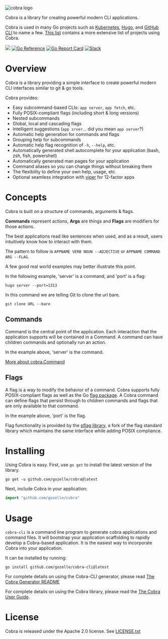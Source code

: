 ![cobra logo](https://cloud.githubusercontent.com/assets/173412/10886352/ad566232-814f-11e5-9cd0-aa101788c117.png)

Cobra is a library for creating powerful modern CLI applications.

Cobra is used in many Go projects such as [Kubernetes](https://kubernetes.io/),
[Hugo](https://gohugo.io), and [GitHub CLI](https://github.com/cli/cli) to
name a few. [This list](./projects_using_cobra.md) contains a more extensive list of projects using Cobra.

[![](https://img.shields.io/github/workflow/status/spf13/cobra/Test?longCache=tru&label=Test&logo=github%20actions&logoColor=fff)](https://github.com/gozelle/cobra/actions?query=workflow%3ATest)
[![Go Reference](https://pkg.go.dev/badge/github.com/gozelle/cobra.svg)](https://pkg.go.dev/github.com/gozelle/cobra)
[![Go Report Card](https://goreportcard.com/badge/github.com/gozelle/cobra)](https://goreportcard.com/report/github.com/gozelle/cobra)
[![Slack](https://img.shields.io/badge/Slack-cobra-brightgreen)](https://gophers.slack.com/archives/CD3LP1199)

# Overview

Cobra is a library providing a simple interface to create powerful modern CLI
interfaces similar to git & go tools.

Cobra provides:
* Easy subcommand-based CLIs: `app server`, `app fetch`, etc.
* Fully POSIX-compliant flags (including short & long versions)
* Nested subcommands
* Global, local and cascading flags
* Intelligent suggestions (`app srver`... did you mean `app server`?)
* Automatic help generation for commands and flags
* Grouping help for subcommands
* Automatic help flag recognition of `-h`, `--help`, etc.
* Automatically generated shell autocomplete for your application (bash, zsh, fish, powershell)
* Automatically generated man pages for your application
* Command aliases so you can change things without breaking them
* The flexibility to define your own help, usage, etc.
* Optional seamless integration with [viper](https://github.com/spf13/viper) for 12-factor apps

# Concepts

Cobra is built on a structure of commands, arguments & flags.

**Commands** represent actions, **Args** are things and **Flags** are modifiers for those actions.

The best applications read like sentences when used, and as a result, users
intuitively know how to interact with them.

The pattern to follow is
`APPNAME VERB NOUN --ADJECTIVE`
    or
`APPNAME COMMAND ARG --FLAG`.

A few good real world examples may better illustrate this point.

In the following example, 'server' is a command, and 'port' is a flag:

    hugo server --port=1313

In this command we are telling Git to clone the url bare.

    git clone URL --bare

## Commands

Command is the central point of the application. Each interaction that
the application supports will be contained in a Command. A command can
have children commands and optionally run an action.

In the example above, 'server' is the command.

[More about cobra.Command](https://pkg.go.dev/github.com/gozelle/cobra#Command)

## Flags

A flag is a way to modify the behavior of a command. Cobra supports
fully POSIX-compliant flags as well as the Go [flag package](https://golang.org/pkg/flag/).
A Cobra command can define flags that persist through to children commands
and flags that are only available to that command.

In the example above, 'port' is the flag.

Flag functionality is provided by the [pflag
library](https://github.com/spf13/pflag), a fork of the flag standard library
which maintains the same interface while adding POSIX compliance.

# Installing
Using Cobra is easy. First, use `go get` to install the latest version
of the library.     

```
go get -u github.com/gozelle/cobra@latest
```

Next, include Cobra in your application:

```go
import "github.com/gozelle/cobra"
```

# Usage
`cobra-cli` is a command line program to generate cobra applications and command files.
It will bootstrap your application scaffolding to rapidly
develop a Cobra-based application. It is the easiest way to incorporate Cobra into your application.

It can be installed by running:

```
go install github.com/gozelle/cobra-cli@latest
```

For complete details on using the Cobra-CLI generator, please read [The Cobra Generator README](https://github.com/gozelle/cobra-cli/blob/main/README.md)

For complete details on using the Cobra library, please read the [The Cobra User Guide](user_guide.md).

# License

Cobra is released under the Apache 2.0 license. See [LICENSE.txt](https://github.com/gozelle/cobra/blob/master/LICENSE.txt)
